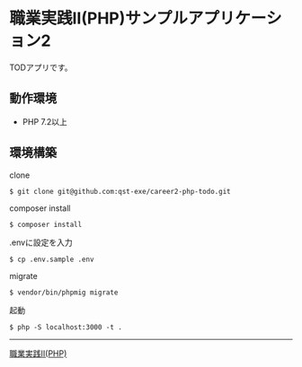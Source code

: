 # 職業実践Ⅱ(PHP)サンプルアプリケーション2

TODアプリです。

## 動作環境

- PHP 7.2以上

## 環境構築

clone
```
$ git clone git@github.com:qst-exe/career2-php-todo.git
```

composer install
```
$ composer install
```

.envに設定を入力
```
$ cp .env.sample .env
```

migrate
```
$ vendor/bin/phpmig migrate 
```

起動
```
$ php -S localhost:3000 -t . 
```

---

[職業実践Ⅱ(PHP)](https://github.com/qst-exe/carrier2-php)
